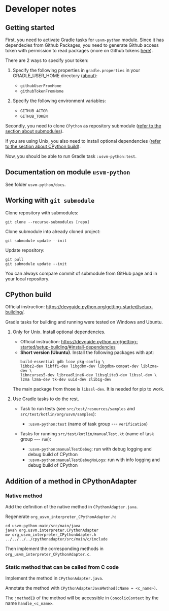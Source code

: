 # Developer notes

## Getting started

First, you need to activate Gradle tasks for `usvm-python` module. Since it has dependecies from Github Packages, you need to generate Github access token with permission to read packages (more on Github tokens [here](https://docs.github.com/en/authentication/keeping-your-account-and-data-secure/managing-your-personal-access-tokens)).

There are 2 ways to specify your token:

1. Specify the following properties in `gradle.properties` in your GRADLE_USER_HOME directory ([about](https://docs.gradle.org/current/userguide/directory_layout.html#dir:gradle_user_home)):

    - `githubUserFromHome`
    - `githubTokenFromHome`

2. Specify the following environment variables:

    - `GITHUB_ACTOR`
    - `GITHUB_TOKEN`

Secondly, you need to clone `CPython` as repository submodule ([refer to the section about submodules](#working-with-git-submodule)).

If you are using Unix, you also need to install optional dependencies  ([refer to the section about CPython build](#cpython-build)).

Now, you should be able to run Gradle task `:usvm-python:test`.

## Documentation on module `usvm-python`

See folder `usvm-python/docs`.

## Working with `git submodule`

Clone repository with submodules:
```
git clone --recurse-submodules [repo]
```

Clone submodule into already cloned project:
```
git submodule update --init
```

Update repository:
```
git pull
git submodule update --init
```

You can always compare commit of submodule from GitHub page and in your local repository.

## CPython build

Official instruction: https://devguide.python.org/getting-started/setup-building/.

Gradle tasks for building and running were tested on Windows and Ubuntu.

1. Only for Unix. Install optional dependencies.
    - Official instruction: https://devguide.python.org/getting-started/setup-building/#install-dependencies
    - __Short version (Ubuntu)__. Install the following packages with apt:
      ```
      build-essential gdb lcov pkg-config \
      libbz2-dev libffi-dev libgdbm-dev libgdbm-compat-dev liblzma-dev \
      libncurses5-dev libreadline6-dev libsqlite3-dev libssl-dev \
      lzma lzma-dev tk-dev uuid-dev zlib1g-dev
      ```
     The main package from those is `libssl-dev`. It is needed for pip to work.

2. Use Gradle tasks to do the rest.
    
    - Task to run tests (see `src/test/resources/samples` and `src/test/kotlin/org/usvm/samples`):

      - `:usvm-python:test` (name of task group --- `verification`)

    - Tasks for running `src/test/kotlin/manualTest.kt` (name of task group --- `run`): 
    
      - `:usvm-python:manualTestDebug`: run with debug logging and debug build of CPython
      - `:usvm-python:manualTestDebugNoLogs`: run with info logging and debug build of CPython

## Addition of a method in CPythonAdapter

### Native method

Add the definition of the native method in `CPythonAdapter.java`.

Regenerate `org_usvm_interpreter_CPythonAdapter.h`:

```
cd usvm-python-main/src/main/java
javah org.usvm.interpreter.CPythonAdapter
mv org_usvm_interpreter_CPythonAdapter.h ../../../../cpythonadapter/src/main/c/include
```

Then implement the corresponding methods in `org_usvm_interpreter_CPythonAdapter.c`.

### Static method that can be called from C code

Implement the method in `CPythonAdapter.java`.

Annotate the method with `CPythonAdapterJavaMethod(cName = <c_name>)`.

The `jmethodID` of the method will be accessible in `ConcolicContext` by the name `handle_<c_name>`.
